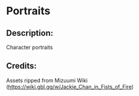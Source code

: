 # Portraits

## Description: 

Character portraits

## Credits: 

Assets ripped from Mizuumi Wiki (https://wiki.gbl.gg/w/Jackie_Chan_in_Fists_of_Fire)

